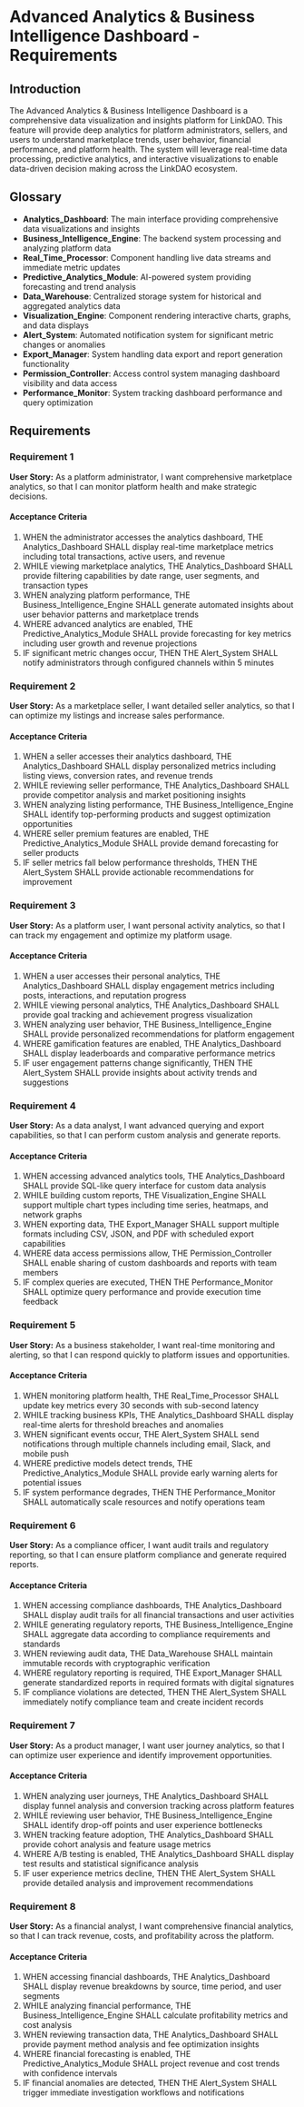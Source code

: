 # Advanced Analytics & Business Intelligence Dashboard - Requirements

## Introduction

The Advanced Analytics & Business Intelligence Dashboard is a comprehensive data visualization and insights platform for LinkDAO. This feature will provide deep analytics for platform administrators, sellers, and users to understand marketplace trends, user behavior, financial performance, and platform health. The system will leverage real-time data processing, predictive analytics, and interactive visualizations to enable data-driven decision making across the LinkDAO ecosystem.

## Glossary

- **Analytics_Dashboard**: The main interface providing comprehensive data visualizations and insights
- **Business_Intelligence_Engine**: The backend system processing and analyzing platform data
- **Real_Time_Processor**: Component handling live data streams and immediate metric updates
- **Predictive_Analytics_Module**: AI-powered system providing forecasting and trend analysis
- **Data_Warehouse**: Centralized storage system for historical and aggregated analytics data
- **Visualization_Engine**: Component rendering interactive charts, graphs, and data displays
- **Alert_System**: Automated notification system for significant metric changes or anomalies
- **Export_Manager**: System handling data export and report generation functionality
- **Permission_Controller**: Access control system managing dashboard visibility and data access
- **Performance_Monitor**: System tracking dashboard performance and query optimization

## Requirements

### Requirement 1

**User Story:** As a platform administrator, I want comprehensive marketplace analytics, so that I can monitor platform health and make strategic decisions.

#### Acceptance Criteria

1. WHEN the administrator accesses the analytics dashboard, THE Analytics_Dashboard SHALL display real-time marketplace metrics including total transactions, active users, and revenue
2. WHILE viewing marketplace analytics, THE Analytics_Dashboard SHALL provide filtering capabilities by date range, user segments, and transaction types
3. WHEN analyzing platform performance, THE Business_Intelligence_Engine SHALL generate automated insights about user behavior patterns and marketplace trends
4. WHERE advanced analytics are enabled, THE Predictive_Analytics_Module SHALL provide forecasting for key metrics including user growth and revenue projections
5. IF significant metric changes occur, THEN THE Alert_System SHALL notify administrators through configured channels within 5 minutes

### Requirement 2

**User Story:** As a marketplace seller, I want detailed seller analytics, so that I can optimize my listings and increase sales performance.

#### Acceptance Criteria

1. WHEN a seller accesses their analytics dashboard, THE Analytics_Dashboard SHALL display personalized metrics including listing views, conversion rates, and revenue trends
2. WHILE reviewing seller performance, THE Analytics_Dashboard SHALL provide competitor analysis and market positioning insights
3. WHEN analyzing listing performance, THE Business_Intelligence_Engine SHALL identify top-performing products and suggest optimization opportunities
4. WHERE seller premium features are enabled, THE Predictive_Analytics_Module SHALL provide demand forecasting for seller products
5. IF seller metrics fall below performance thresholds, THEN THE Alert_System SHALL provide actionable recommendations for improvement

### Requirement 3

**User Story:** As a platform user, I want personal activity analytics, so that I can track my engagement and optimize my platform usage.

#### Acceptance Criteria

1. WHEN a user accesses their personal analytics, THE Analytics_Dashboard SHALL display engagement metrics including posts, interactions, and reputation progress
2. WHILE viewing personal analytics, THE Analytics_Dashboard SHALL provide goal tracking and achievement progress visualization
3. WHEN analyzing user behavior, THE Business_Intelligence_Engine SHALL provide personalized recommendations for platform engagement
4. WHERE gamification features are enabled, THE Analytics_Dashboard SHALL display leaderboards and comparative performance metrics
5. IF user engagement patterns change significantly, THEN THE Alert_System SHALL provide insights about activity trends and suggestions

### Requirement 4

**User Story:** As a data analyst, I want advanced querying and export capabilities, so that I can perform custom analysis and generate reports.

#### Acceptance Criteria

1. WHEN accessing advanced analytics tools, THE Analytics_Dashboard SHALL provide SQL-like query interface for custom data analysis
2. WHILE building custom reports, THE Visualization_Engine SHALL support multiple chart types including time series, heatmaps, and network graphs
3. WHEN exporting data, THE Export_Manager SHALL support multiple formats including CSV, JSON, and PDF with scheduled export capabilities
4. WHERE data access permissions allow, THE Permission_Controller SHALL enable sharing of custom dashboards and reports with team members
5. IF complex queries are executed, THEN THE Performance_Monitor SHALL optimize query performance and provide execution time feedback

### Requirement 5

**User Story:** As a business stakeholder, I want real-time monitoring and alerting, so that I can respond quickly to platform issues and opportunities.

#### Acceptance Criteria

1. WHEN monitoring platform health, THE Real_Time_Processor SHALL update key metrics every 30 seconds with sub-second latency
2. WHILE tracking business KPIs, THE Analytics_Dashboard SHALL display real-time alerts for threshold breaches and anomalies
3. WHEN significant events occur, THE Alert_System SHALL send notifications through multiple channels including email, Slack, and mobile push
4. WHERE predictive models detect trends, THE Predictive_Analytics_Module SHALL provide early warning alerts for potential issues
5. IF system performance degrades, THEN THE Performance_Monitor SHALL automatically scale resources and notify operations team

### Requirement 6

**User Story:** As a compliance officer, I want audit trails and regulatory reporting, so that I can ensure platform compliance and generate required reports.

#### Acceptance Criteria

1. WHEN accessing compliance dashboards, THE Analytics_Dashboard SHALL display audit trails for all financial transactions and user activities
2. WHILE generating regulatory reports, THE Business_Intelligence_Engine SHALL aggregate data according to compliance requirements and standards
3. WHEN reviewing audit data, THE Data_Warehouse SHALL maintain immutable records with cryptographic verification
4. WHERE regulatory reporting is required, THE Export_Manager SHALL generate standardized reports in required formats with digital signatures
5. IF compliance violations are detected, THEN THE Alert_System SHALL immediately notify compliance team and create incident records

### Requirement 7

**User Story:** As a product manager, I want user journey analytics, so that I can optimize user experience and identify improvement opportunities.

#### Acceptance Criteria

1. WHEN analyzing user journeys, THE Analytics_Dashboard SHALL display funnel analysis and conversion tracking across platform features
2. WHILE reviewing user behavior, THE Business_Intelligence_Engine SHALL identify drop-off points and user experience bottlenecks
3. WHEN tracking feature adoption, THE Analytics_Dashboard SHALL provide cohort analysis and feature usage metrics
4. WHERE A/B testing is enabled, THE Analytics_Dashboard SHALL display test results and statistical significance analysis
5. IF user experience metrics decline, THEN THE Alert_System SHALL provide detailed analysis and improvement recommendations

### Requirement 8

**User Story:** As a financial analyst, I want comprehensive financial analytics, so that I can track revenue, costs, and profitability across the platform.

#### Acceptance Criteria

1. WHEN accessing financial dashboards, THE Analytics_Dashboard SHALL display revenue breakdowns by source, time period, and user segments
2. WHILE analyzing financial performance, THE Business_Intelligence_Engine SHALL calculate profitability metrics and cost analysis
3. WHEN reviewing transaction data, THE Analytics_Dashboard SHALL provide payment method analysis and fee optimization insights
4. WHERE financial forecasting is enabled, THE Predictive_Analytics_Module SHALL project revenue and cost trends with confidence intervals
5. IF financial anomalies are detected, THEN THE Alert_System SHALL trigger immediate investigation workflows and notifications